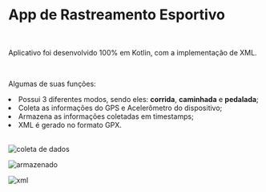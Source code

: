 # App de Rastreamento Esportivo

<br>
<p>Aplicativo foi desenvolvido 100% em Kotlin, com a implementação de XML.</p>
<br>

<p>Algumas de suas funções:</p>
<li>Possui 3 diferentes modos, sendo eles: <b>corrida</b>, <b>caminhada</b> e <b>pedalada</b>;</li>
<li>Coleta as informações do GPS e Acelerômetro do dispositivo;</li>
<li>Armazena as informações coletadas em timestamps;</li>
<li>XML é gerado no formato GPX.</li>

<br>


![coleta de dados](https://github.com/Arthurzra/AplicativodeRastreamentoEsportivo/assets/117790458/f30fa067-f514-46d3-a6e0-26293650a1d5)


![armazenado](https://github.com/Arthurzra/AplicativodeRastreamentoEsportivo/assets/117790458/92c25195-785a-44c2-9794-a35a0bb70cb9)


![xml](https://github.com/Arthurzra/AplicativodeRastreamentoEsportivo/assets/117790458/77fb41f7-3b3e-4399-be6d-73cc5baef73e)
